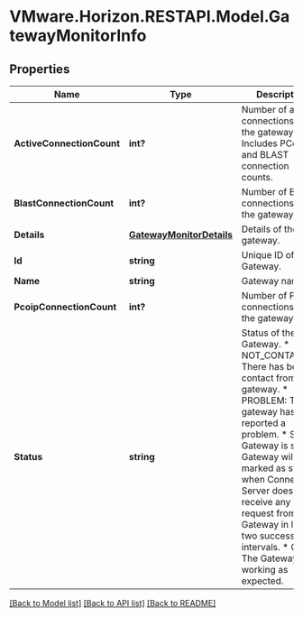 # VMware.Horizon.RESTAPI.Model.GatewayMonitorInfo
## Properties

Name | Type | Description | Notes
------------ | ------------- | ------------- | -------------
**ActiveConnectionCount** | **int?** | Number of active connections for the gateway. Includes PCoIP and BLAST connection counts. | [optional] 
**BlastConnectionCount** | **int?** | Number of BLAST connections for the gateway. | [optional] 
**Details** | [**GatewayMonitorDetails**](GatewayMonitorDetails.md) | Details of the gateway. | 
**Id** | **string** | Unique ID of the Gateway. | 
**Name** | **string** | Gateway name. | 
**PcoipConnectionCount** | **int?** | Number of PCoIP connections for the gateway. | [optional] 
**Status** | **string** | Status of the Gateway. * NOT_CONTACTED: There has been no contact from the gateway. * PROBLEM: The gateway has reported a problem. * STALE: Gateway is stale. Gateway will be marked as stale when Connection Server does not receive any request from the Gateway in last two successive intervals. * OK: The Gateway is working as expected. | 

[[Back to Model list]](../README.md#documentation-for-models) [[Back to API list]](../README.md#documentation-for-api-endpoints) [[Back to README]](../README.md)


